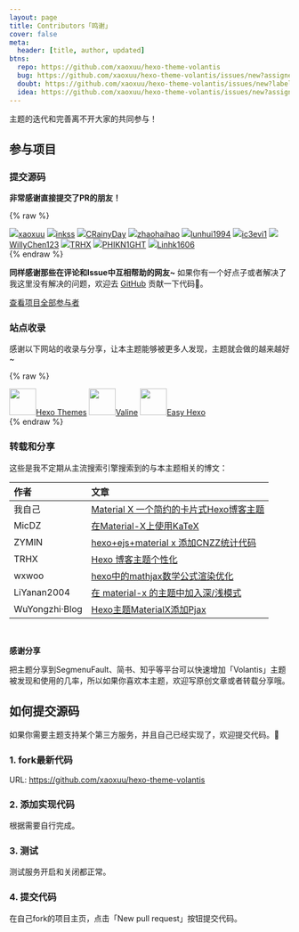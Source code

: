 ```yaml
---
layout: page
title: Contributors「鸣谢」
cover: false
meta:
  header: [title, author, updated]
btns:
  repo: https://github.com/xaoxuu/hexo-theme-volantis
  bug: https://github.com/xaoxuu/hexo-theme-volantis/issues/new?assignees=&labels=BUG&template=bug-report.md
  doubt: https://github.com/xaoxuu/hexo-theme-volantis/issues/new?labels=疑问&template=question-report.md
  idea: https://github.com/xaoxuu/hexo-theme-volantis/issues/new?assignees=&labels=建议&template=feature-request.md
---
```


主题的迭代和完善离不开大家的共同参与！

## 参与项目

### 提交源码

**非常感谢直接提交了PR的朋友！**

{% raw %}
<div class='links-wrapper circle'>
<a href='https://github.com/xaoxuu'><img src='https://cdn.jsdelivr.net/gh/xaoxuu/cdn-assets/avatar/avatar.png'>xaoxuu</a>
<a href='https://github.com/inkss'><img src='https://avatars2.githubusercontent.com/u/31947043?s=48&v=4'>inkss</a>
<a href='https://github.com/CRainyDay'><img src='https://avatars2.githubusercontent.com/u/46487957?s=48&v=4'>CRainyDay</a>
<a href='https://github.com/zhaohaihao'><img src='https://avatars1.githubusercontent.com/u/16284860?s=48&v=4'>zhaohaihao</a>
<a href='https://github.com/lunhui1994'><img src='https://avatars2.githubusercontent.com/u/18746902?s=48&v=4'>lunhui1994</a>
<a href='https://github.com/ic3evi1'><img src='https://avatars0.githubusercontent.com/u/11464700?s=48&v=4'>ic3evi1</a>
<a href='https://github.com/WillyChen123'><img src='https://avatars2.githubusercontent.com/u/8603271?s=48&v=4'>WillyChen123</a>
<a href='https://github.com/TRHX'><img src='https://avatars3.githubusercontent.com/u/42269246?s=48&v=4'>TRHX</a>
<a href='https://github.com/PHIKN1GHT'><img src='https://avatars0.githubusercontent.com/u/42083023?s=48&v=4'>PHIKN1GHT</a>
<a href='https://github.com/Linhk1606'><img src='https://avatars1.githubusercontent.com/u/50829219?s=48&v=4'>Linhk1606</a>
</div>
{% endraw %}


**同样感谢那些在评论和Issue中互相帮助的网友~**
如果你有一个好点子或者解决了我这里没有解决的问题，欢迎去 <btn>[GitHub](https://github.com/xaoxuu/hexo-theme-volantis/)</btn> 贡献一下代码👏。

<btn class='regular'>[查看项目全部参与者](https://github.com/xaoxuu/hexo-theme-volantis/graphs/contributors)</btn>

### 站点收录

感谢以下网站的收录与分享，让本主题能够被更多人发现，主题就会做的越来越好~

{% raw %}
<div class='links-wrapper'>
<a href='https://hexo.io/themes/'><img height='48px' src='https://img.vim-cn.com/72/7e917e9b7bd3ee1cb593494610506c998eefb2.jpg'>Hexo Themes</a>
<a href='https://valine.js.org/hexo.html#hexo-theme-material-x'><img height='48px' src='https://img.vim-cn.com/69/c9df34f04c86d32de9096a595fb5865711403c.png'>Valine</a>
<a href='https://easyhexo.com/2-Theme-use-and-config/2-6-hexo-theme-material-x/'><img height='48px' src='https://img.vim-cn.com/f9/9aa61ab88b95cdbee98929700ec250c640def9.jpg'>Easy Hexo</a>
</div>
{% endraw %}

### 转载和分享

这些是我不定期从主流搜索引擎搜索到的与本主题相关的博文：

<overflow>

| 作者   | 文章                                                         |
| :------ | :------------------------------------------------------------ |
| 我自己 | [Material X 一个简约的卡片式Hexo博客主题](https://segmentfault.com/a/1190000016006194) |
| MicDZ | [在Material-X上使用KaTeX](https://www.micdz.cn/article/katex-on-volantis/) |
| ZYMIN | [hexo+ejs+material x 添加CNZZ统计代码](https://zymin.cn/arcticle/hexo+ejs+material.html) |
| TRHX | [Hexo 博客主题个性化](https://itrhx.com/2018/08/27/A04-Hexo-blog-topic-personalization/) |
| wxwoo | [hexo中的mathjax数学公式渲染优化](https://wxwoo.top/2019/05/15/hexo-mathjax-renderer-optimization/) |
| LiYanan2004 | [在 material-x 的主题中加入深/浅模式](https://liyanan2004.ml/2019/Enable_Dark_mode_in_your_blog_with_material-x/) |
| WuYongzhi·Blog | [Hexo主题MaterialX添加Pjax](https://wuyongzhi.top/undefined/999270176/) |

</overflow>

<br>

**<i class='fas fa-share-alt fa-fw'></i> 感谢分享**

把主题分享到SegmenuFault、简书、知乎等平台可以快速增加「Volantis」主题被发现和使用的几率，所以如果你喜欢本主题，欢迎写原创文章或者转载分享哦。

## 如何提交源码

如果你需要主题支持某个第三方服务，并且自己已经实现了，欢迎提交代码。👏

### 1. fork最新代码

URL: https://github.com/xaoxuu/hexo-theme-volantis

### 2. 添加实现代码

根据需要自行完成。

### 3. 测试

测试服务开启和关闭都正常。

### 4. 提交代码

在自己fork的项目主页，点击「New pull request」按钮提交代码。
